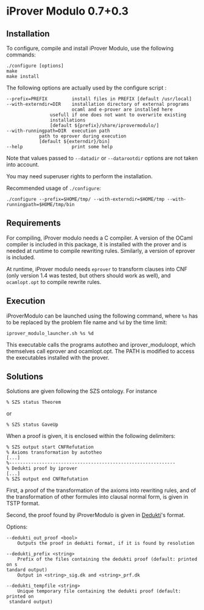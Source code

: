 # iProver Modulo 0.7+0.3

## Installation

To configure, compile and install iProver Modulo, use the following
commands: 

```
./configure [options]
make
make install
```

The following options are actually used by the configure script :

```
--prefix=PREFIX         install files in PREFIX [default /usr/local]
--with-externdir=DIR    installation directory of external programs
                        ocaml and e-prover are installed here
		        usefull if one does not want to overwrite existing
		        installations
		        [default ${prefix}/share/iprovermodulo/]
--with-runningpath=DIR 	execution path
			path to eprover during execution
			[default ${externdir}/bin]
--help                  print some help
```

Note that values passed to `--datadir` or `--datarootdir` options are not taken
into account.

You may need superuser rights to perform the installation.

Recommended usage of `./configure`:

```
./configure --prefix=$HOME/tmp/ --with-externdir=$HOME/tmp --with-runningpath=$HOME/tmp/bin
```


## Requirements

For compiling, iProver modulo needs a C compiler. A version of the
OCaml compiler is included in this package, it is installed with the
prover and is needed at runtime to compile rewriting rules. Similarly,
a version of eprover is included.

At runtime, iProver modulo needs `eprover` to transform clauses into CNF
(only version 1.4 was tested, but others should work as well), and
`ocamlopt.opt` to compile rewrite rules.


## Execution

iProverModulo can be launched using the following command, where `%s`
has to be replaced by the problem file name and `%d` by the time limit:

```
iprover_modulo_launcher.sh %s %d
```

This executable calls the programs autotheo and iprover_moduloopt,
which themselves call eprover and ocamlopt.opt. The PATH is modified to
access the executables installed with the prover.


## Solutions

Solutions are given following the SZS ontology. For instance

```
% SZS status Theorem
```

or 

```
% SZS status GaveUp
```

When a proof is given, it is enclosed within the following
delimiters:

```
% SZS output start CNFRefutation
% Axioms transformation by autotheo
[...]
%-------------------------------------------------------------
% Dedukti proof by iprover
[...]
% SZS output end CNFRefutation
```

First, a proof of the transformation of the axioms into rewriting rules,
and of the transformation of other formules into clausal normal form, is given
in TSTP format.

Second, the proof found by iProverModulo is given in [Dedukti](https://deducteam.github.io/)'s format.

Options:
```
--dedukti_out_proof <bool>
    Outputs the proof in dedukti format, if it is found by resolution

--dedukti_prefix <string>
    Prefix of the files containing the dedukti proof (default: printed on s
tandard output)
    Output in <string>_sig.dk and <string>_prf.dk

--dedukti_tempfile <string>
    Unique temporary file containing the dedukti proof (default: printed on
 standard output)
```


